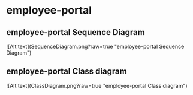 # employee-portal
<H2>employee-portal Sequence Diagram</H2>
![Alt text](SequenceDiagram.png?raw=true "employee-portal Sequence Diagram")
<H2>employee-portal Class diagram</H2>
![Alt text](ClassDiagram.png?raw=true "employee-portal Class diagram")

